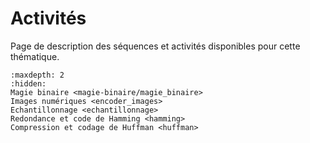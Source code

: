 # Activités

Page de description des séquences et activités disponibles pour cette thématique.

```{toctree}
:maxdepth: 2
:hidden:
Magie binaire <magie-binaire/magie_binaire>
Images numériques <encoder_images>
Echantillonnage <echantillonnage>
Redondance et code de Hamming <hamming>
Compression et codage de Huffman <huffman>
```